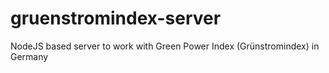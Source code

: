 # gruenstromindex-server
NodeJS based server to work with Green Power Index (Grünstromindex)  in Germany
